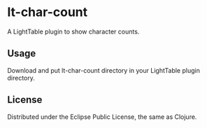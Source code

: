 # lt-char-count

A LightTable plugin to show character counts.

## Usage

Download and put lt-char-count directory in your LightTable plugin directory.

## License

Distributed under the Eclipse Public License, the same as Clojure.
